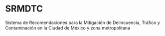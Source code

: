 # SRMDTC
Sistema de Recomendaciones para la Mitigación de Delincuencia, Tráfico y Contaminación en la Ciudad de México y zona metropolitana
